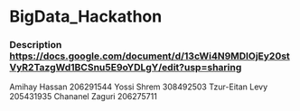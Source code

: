 # BigData_Hackathon
### Description https://docs.google.com/document/d/13cWi4N9MDlOjEy20stVyR2TazgWd1BCSnu5E9oYDLgY/edit?usp=sharing
Amihay Hassan 206291544
Yossi Shrem 308492503
Tzur-Eitan Levy 205431935
Chananel Zaguri 206275711
